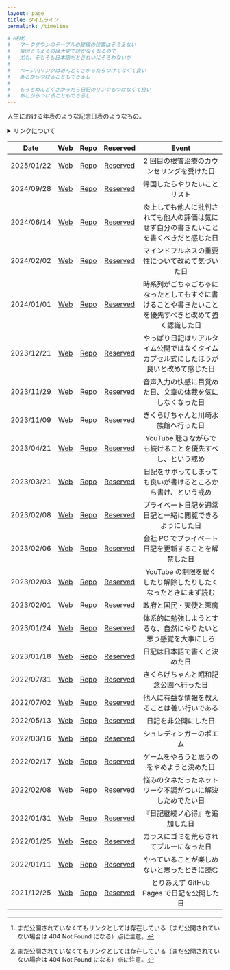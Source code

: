 ```yaml
---
layout: page
title: タイムライン
permalink: /timeline

# MEMO:
#   マークダウンのテーブルの縦線の位置はそろえない
#   毎回そろえるのは大変で続かなくなるので
#   尤も、そもそも日本語だときれいにそろわないが
#
#   ページ内リンクはめんどくさかったらつけてなくて良い
#   あとからつけることもできるし
#
#   もっとめんどくさかったら日記のリンクもつけなくて良い
#   あとからつけることもできるし
---
```


人生における年表のような記念日表のようなもの。

<details>
<summary>リンクについて</summary>

| 分類 | 説明 |
| :---: | --- |
| Web | ウェブ版（[Noraworld Diary](https://noraworld.github.io/diary/)）でアクセス可能なリンク[^404-not-found] |
| Repo | リポジトリ版（[noraworld/diary](https://github.com/noraworld/diary)）でアクセス可能なリンク[^404-not-found] |
| Reserved | まだ公開されていない日記のリンク（筆者専用） |

[^404-not-found]: まだ公開されていなくてもリンクとしては存在している（まだ公開されていない場合は 404 Not Found になる）点に注意。
</details>

| Date | Web | Repo | Reserved | Event |
| :---: | :---: | :---: | :---: | :---: |
| 2025/01/22 | [Web](https://noraworld.github.io/diary/2025/01/22) | [Repo](https://github.com/noraworld/diary/blob/main/_posts/2025/01/2025-01-22-.md) | [Reserved](https://github.com/noraworld/reserved-diary/blob/main/_posts/2025/01/2025-01-22-.md) | 2 回目の根管治療のカウンセリングを受けた日 |
| 2024/09/28 | [Web](https://noraworld.github.io/diary/2024/09/28) | [Repo](https://github.com/noraworld/diary/blob/main/_posts/2024/09/2024-09-28-.md) | [Reserved](https://github.com/noraworld/reserved-diary/blob/main/_posts/2024/09/2024-09-28-.md) | 帰国したらやりたいことリスト |
| 2024/06/14 | [Web](https://noraworld.github.io/diary/2024/06/14) | [Repo](https://github.com/noraworld/diary/blob/main/_posts/2024/06/2024-06-14-.md) | [Reserved](https://github.com/noraworld/reserved-diary/blob/main/_posts/2024/06/2024-06-14-.md) | 炎上しても他人に批判されても他人の評価は気にせず自分の書きたいことを書くべきだと感じた日 |
| 2024/02/02 | [Web](https://noraworld.github.io/diary/2024/02/02) | [Repo](https://github.com/noraworld/diary/blob/main/_posts/2024/02/2024-02-02-.md) | [Reserved](https://github.com/noraworld/reserved-diary/blob/main/_posts/2024/02/2024-02-02-.md) | マインドフルネスの重要性について改めて気づいた日 |
| 2024/01/01 | [Web](https://noraworld.github.io/diary/2024/01/01) | [Repo](https://github.com/noraworld/diary/blob/main/_posts/2024/01/2024-01-01-.md) | [Reserved](https://github.com/noraworld/reserved-diary/blob/main/_posts/2024/01/2024-01-01-.md) | 時系列がごちゃごちゃになったとしてもすぐに書けることや書きたいことを優先すべきと改めて強く認識した日 |
| 2023/12/21 | [Web](https://noraworld.github.io/diary/2023/12/21) | [Repo](https://github.com/noraworld/diary/blob/main/_posts/2023/12/2023-12-21-.md) | [Reserved](https://github.com/noraworld/reserved-diary/blob/main/_posts/2023/12/2023-12-21-.md) | やっぱり日記はリアルタイム公開ではなくタイムカプセル式にしたほうが良いと改めて感じた日 |
| 2023/11/29 | [Web](https://noraworld.github.io/diary/2023/11/29) | [Repo](https://github.com/noraworld/diary/blob/main/_posts/2023/11/2023-11-29-.md) | [Reserved](https://github.com/noraworld/reserved-diary/blob/main/_posts/2023/11/2023-11-29-.md) | 音声入力の快感に目覚めた日、文章の体裁を気にしなくなった日 |
| 2023/11/09 | [Web](https://noraworld.github.io/diary/2023/11/09) | [Repo](https://github.com/noraworld/diary/blob/main/_posts/2023/11/2023-11-09-.md) | [Reserved](https://github.com/noraworld/reserved-diary/blob/main/_posts/2023/11/2023-11-09-.md) | きくらげちゃんと川崎水族館へ行った日 |
| 2023/04/21 | [Web](https://noraworld.github.io/diary/2023/04/21) | [Repo](https://github.com/noraworld/diary/blob/main/_posts/2023/04/2023-04-21-.md) | [Reserved](https://github.com/noraworld/reserved-diary/blob/main/_posts/2023/04/2023-04-21-.md) | YouTube 聴きながらでも続けることを優先すべし、という戒め |
| 2023/03/21 | [Web](https://noraworld.github.io/diary/2023/03/21) | [Repo](https://github.com/noraworld/diary/blob/main/_posts/2023/03/2023-03-21-.md) | [Reserved](https://github.com/noraworld/reserved-diary/blob/main/_posts/2023/03/2023-03-21-.md) | 日記をサボってしまっても良いが書けるところから書け、という戒め |
| 2023/02/08 | [Web](https://noraworld.github.io/diary/2023/02/08) | [Repo](https://github.com/noraworld/diary/blob/main/_posts/2023/02/2023-02-08-.md) | [Reserved](https://github.com/noraworld/reserved-diary/blob/main/_posts/2023/02/2023-02-08-.md) | プライベート日記を通常日記と一緒に閲覧できるようにした日 |
| 2023/02/06 | [Web](https://noraworld.github.io/diary/2023/02/06) | [Repo](https://github.com/noraworld/diary/blob/main/_posts/2023/02/2023-02-06-.md) | [Reserved](https://github.com/noraworld/reserved-diary/blob/main/_posts/2023/02/2023-02-06-.md) | 会社 PC でプライベート日記を更新することを解禁した日 |
| 2023/02/03 | [Web](https://noraworld.github.io/diary/2023/02/03) | [Repo](https://github.com/noraworld/diary/blob/main/_posts/2023/02/2023-02-03-.md) | [Reserved](https://github.com/noraworld/reserved-diary/blob/main/_posts/2023/02/2023-02-03-.md) | YouTube の制限を緩くしたり解除したりしたくなったときにまず読む |
| 2023/02/01 | [Web](https://noraworld.github.io/diary/2023/02/01) | [Repo](https://github.com/noraworld/diary/blob/main/_posts/2023/02/2023-02-01-.md) | [Reserved](https://github.com/noraworld/reserved-diary/blob/main/_posts/2023/02/2023-02-01-.md) | 政府と国民・天使と悪魔 |
| 2023/01/24 | [Web](https://noraworld.github.io/diary/2023/01/24) | [Repo](https://github.com/noraworld/diary/blob/main/_posts/2023/01/2023-01-24-.md) | [Reserved](https://github.com/noraworld/reserved-diary/blob/main/_posts/2023/01/2023-01-24-.md) | 体系的に勉強しようとするな、自然にやりたいと思う感覚を大事にしろ |
| 2023/01/18 | [Web](https://noraworld.github.io/diary/2023/01/18) | [Repo](https://github.com/noraworld/diary/blob/main/_posts/2023/01/2023-01-18-.md) | [Reserved](https://github.com/noraworld/reserved-diary/blob/main/_posts/2023/01/2023-01-18-.md) | 日記は日本語で書くと決めた日 |
| 2022/07/31 | [Web](https://noraworld.github.io/diary/2022/07/31) | [Repo](https://github.com/noraworld/diary/blob/main/_posts/2022/07/2022-07-31-.md) | [Reserved](https://github.com/noraworld/reserved-diary/blob/main/_posts/2022/07/2022-07-31-.md) | きくらげちゃんと昭和記念公園へ行った日 |
| 2022/07/02 | [Web](https://noraworld.github.io/diary/2022/07/02) | [Repo](https://github.com/noraworld/diary/blob/main/_posts/2022/07/2022-07-02-.md) | [Reserved](https://github.com/noraworld/reserved-diary/blob/main/_posts/2022/07/2022-07-02-.md) | 他人に有益な情報を教えることは善い行いである |
| 2022/05/13 | [Web](https://noraworld.github.io/diary/2022/05/13) | [Repo](https://github.com/noraworld/diary/blob/main/_posts/2022/05/2022-05-13-.md) | [Reserved](https://github.com/noraworld/reserved-diary/blob/main/_posts/2022/05/2022-05-13-.md) | 日記を非公開にした日 |
| 2022/03/16 | [Web](https://noraworld.github.io/diary/2022/03/16) | [Repo](https://github.com/noraworld/diary/blob/main/_posts/2022/03/2022-03-16-.md) | [Reserved](https://github.com/noraworld/reserved-diary/blob/main/_posts/2022/03/2022-03-16-.md) | シュレディンガーのポエム |
| 2022/02/17 | [Web](https://noraworld.github.io/diary/2022/02/17) | [Repo](https://github.com/noraworld/diary/blob/main/_posts/2022/02/2022-02-17-.md) | [Reserved](https://github.com/noraworld/reserved-diary/blob/main/_posts/2022/02/2022-02-17-.md) | ゲームをやろうと思うのをやめようと決めた日 |
| 2022/02/08 | [Web](https://noraworld.github.io/diary/2022/02/08) | [Repo](https://github.com/noraworld/diary/blob/main/_posts/2022/02/2022-02-08-.md) | [Reserved](https://github.com/noraworld/reserved-diary/blob/main/_posts/2022/02/2022-02-08-.md) | 悩みのタネだったネットワーク不調がついに解決しためでたい日 |
| 2022/01/31 | [Web](https://noraworld.github.io/diary/2022/01/31) | [Repo](https://github.com/noraworld/diary/blob/main/_posts/2022/01/2022-01-31-.md) | [Reserved](https://github.com/noraworld/reserved-diary/blob/main/_posts/2022/01/2022-01-31-.md) | 『日記継続ノ心得』を追加した日 |
| 2022/01/25 | [Web](https://noraworld.github.io/diary/2022/01/25) | [Repo](https://github.com/noraworld/diary/blob/main/_posts/2022/01/2022-01-25-.md) | [Reserved](https://github.com/noraworld/reserved-diary/blob/main/_posts/2022/01/2022-01-25-.md) | カラスにゴミを荒らされてブルーになった日 |
| 2022/01/11 | [Web](https://noraworld.github.io/diary/2022/01/11) | [Repo](https://github.com/noraworld/diary/blob/main/_posts/2022/01/2022-01-11-.md) | [Reserved](https://github.com/noraworld/reserved-diary/blob/main/_posts/2022/01/2022-01-11-.md) | やっていることが楽しめないと思ったときに読む |
| 2021/12/25 | [Web](https://noraworld.github.io/diary/2021/12/25) | [Repo](https://github.com/noraworld/diary/blob/main/_posts/2021/12/2021-12-25-.md) | [Reserved](https://github.com/noraworld/reserved-diary/blob/main/_posts/2021/12/2021-12-25-.md) | とりあえず GitHub Pages で日記を公開した日 |
